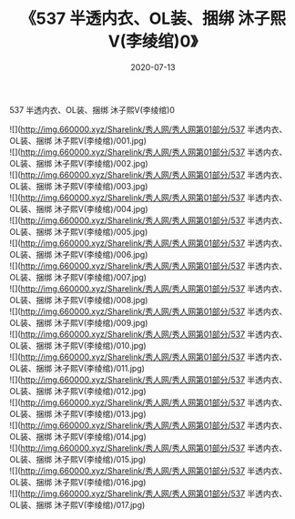 ﻿---
layout: post
title:  《537 半透内衣、OL装、捆绑 沐子熙V(李绫绾)0》
date:   2020-07-13
img: http://img.660000.xyz/Sharelink/秀人网/秀人网第01部分/537 半透内衣、OL装、捆绑 沐子熙V(李绫绾)0/000.jpg
categories: [美女, 清纯, 唯美]
---

537 半透内衣、OL装、捆绑 沐子熙V(李绫绾)0

  ![](http://img.660000.xyz/Sharelink/秀人网/秀人网第01部分/537 半透内衣、OL装、捆绑 沐子熙V(李绫绾)/001.jpg) <br> ![](http://img.660000.xyz/Sharelink/秀人网/秀人网第01部分/537 半透内衣、OL装、捆绑 沐子熙V(李绫绾)/002.jpg) <br> ![](http://img.660000.xyz/Sharelink/秀人网/秀人网第01部分/537 半透内衣、OL装、捆绑 沐子熙V(李绫绾)/003.jpg) <br> ![](http://img.660000.xyz/Sharelink/秀人网/秀人网第01部分/537 半透内衣、OL装、捆绑 沐子熙V(李绫绾)/004.jpg) <br> ![](http://img.660000.xyz/Sharelink/秀人网/秀人网第01部分/537 半透内衣、OL装、捆绑 沐子熙V(李绫绾)/005.jpg) <br> ![](http://img.660000.xyz/Sharelink/秀人网/秀人网第01部分/537 半透内衣、OL装、捆绑 沐子熙V(李绫绾)/006.jpg) <br> ![](http://img.660000.xyz/Sharelink/秀人网/秀人网第01部分/537 半透内衣、OL装、捆绑 沐子熙V(李绫绾)/007.jpg) <br> ![](http://img.660000.xyz/Sharelink/秀人网/秀人网第01部分/537 半透内衣、OL装、捆绑 沐子熙V(李绫绾)/008.jpg) <br> ![](http://img.660000.xyz/Sharelink/秀人网/秀人网第01部分/537 半透内衣、OL装、捆绑 沐子熙V(李绫绾)/009.jpg) <br> ![](http://img.660000.xyz/Sharelink/秀人网/秀人网第01部分/537 半透内衣、OL装、捆绑 沐子熙V(李绫绾)/010.jpg) <br> ![](http://img.660000.xyz/Sharelink/秀人网/秀人网第01部分/537 半透内衣、OL装、捆绑 沐子熙V(李绫绾)/011.jpg) <br> ![](http://img.660000.xyz/Sharelink/秀人网/秀人网第01部分/537 半透内衣、OL装、捆绑 沐子熙V(李绫绾)/012.jpg) <br> ![](http://img.660000.xyz/Sharelink/秀人网/秀人网第01部分/537 半透内衣、OL装、捆绑 沐子熙V(李绫绾)/013.jpg) <br> ![](http://img.660000.xyz/Sharelink/秀人网/秀人网第01部分/537 半透内衣、OL装、捆绑 沐子熙V(李绫绾)/014.jpg) <br> ![](http://img.660000.xyz/Sharelink/秀人网/秀人网第01部分/537 半透内衣、OL装、捆绑 沐子熙V(李绫绾)/015.jpg) <br> ![](http://img.660000.xyz/Sharelink/秀人网/秀人网第01部分/537 半透内衣、OL装、捆绑 沐子熙V(李绫绾)/016.jpg) <br> ![](http://img.660000.xyz/Sharelink/秀人网/秀人网第01部分/537 半透内衣、OL装、捆绑 沐子熙V(李绫绾)/017.jpg) <br>